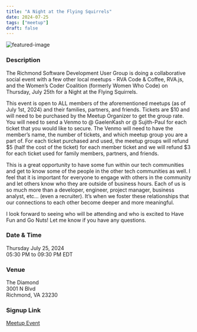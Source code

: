 ```yaml
---
title: "A Night at the Flying Squirrels"
date: 2024-07-25
tags: ["meetup"]
draft: false
---
```


![featured-image](/images/2024-07-25-img.jpeg)

### Description
The Richmond Software Development User Group is doing a collaborative social event with a few other local meetups - RVA Code & Coffee, RVA.js, and the Women’s Coder Coalition (formerly Women Who Code) on Thursday, July 25th for a Night at the Flying Squirrels.

This event is open to ALL members of the aforementioned meetups (as of July 1st, 2024) and their families, partners, and friends. Tickets are $10 and will need to be purchased by the Meetup Organizer to get the group rate. You will need to send a Venmo to @ GaelenKash or @ Sujith-Paul for each ticket that you would like to secure. The Venmo will need to have the member’s name, the number of tickets, and which meetup group you are a part of. For each ticket purchased and used, the meetup groups will refund $5 (half the cost of the ticket) for each member ticket and we will refund $3 for each ticket used for family members, partners, and friends.

This is a great opportunity to have some fun within our tech communities and get to know some of the people in the other tech communities as well. I feel that it is important for everyone to engage with others in the community and let others know who they are outside of business hours. Each of us is so much more than a developer, engineer, project manager, business analyst, etc… (even a recruiter). It’s when we foster these relationships that our connections to each other become deeper and more meaningful.

I look forward to seeing who will be attending and who is excited to Have Fun and Go Nuts! Let me know if you have any questions.

### Date & Time
Thursday July 25, 2024  
05:30 PM to 09:30 PM EDT

### Venue
The Diamond  
3001 N Blvd  
Richmond, VA 23230
 
### Signup Link
[Meetup Event](https://www.meetup.com/rva-software-development-user-group/events/302217704/)
